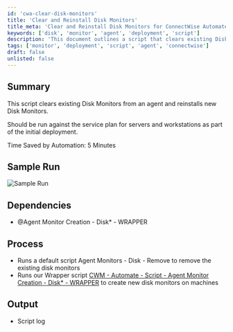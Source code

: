 ```yaml
---
id: 'cwa-clear-disk-monitors'
title: 'Clear and Reinstall Disk Monitors'
title_meta: 'Clear and Reinstall Disk Monitors for ConnectWise Automate'
keywords: ['disk', 'monitor', 'agent', 'deployment', 'script']
description: 'This document outlines a script that clears existing Disk Monitors from an agent and reinstalls new Disk Monitors, intended for use during the initial deployment of service plans for servers and workstations. The process saves approximately 5 minutes by automating the removal and reinstallation of disk monitors.'
tags: ['monitor', 'deployment', 'script', 'agent', 'connectwise']
draft: false
unlisted: false
---
```

## Summary

This script clears existing Disk Monitors from an agent and reinstalls new Disk Monitors.

Should be run against the service plan for servers and workstations as part of the initial deployment.

Time Saved by Automation: 5 Minutes

## Sample Run

![Sample Run](5078775/docs/8013654/images/11155503)

## Dependencies

- @Agent Monitor Creation - Disk* - WRAPPER

## Process

- Runs a default script Agent Monitors - Disk - Remove to remove the existing disk monitors
- Runs our Wrapper script [CWM - Automate - Script - Agent Monitor Creation - Disk* - WRAPPER](https://proval.itglue.com/DOC-5078775-8066337) to create new disk monitors on machines

## Output

- Script log

